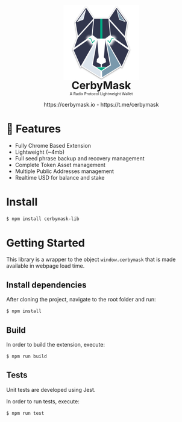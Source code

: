 <p align="center">
    <img src="public/android-chrome-512x512.png" style="width:200px;">
    <h1 style="margin-top: -20px;text-align: center;border-bottom: none;">CerbyMask</h1>
    <p style="margin-top: -20px;font-size:10px;text-align: center;border-bottom: none;">A Radix Protocol Lightweight Wallet</p>
</p>
<p align="center">
<a>https://cerbymask.io</a> - <a>https://t.me/cerbymask</a>
</p>

# 🚀 Features
- Fully Chrome Based Extension
- Lightweight (~4mb)
- Full seed phrase backup and recovery management
- Complete Token Asset management
- Multiple Public Addresses management
- Realtime USD for balance and stake

# Install

```bash
$ npm install cerbymask-lib
```
# Getting Started 

This library is a wrapper to the object `window.cerbymask` that is made available in webpage load time.

## Install dependencies

After cloning the project, navigate to the root folder and run:

```bash
$ npm install
```

## Build

In order to build the extension, execute:

```bash
$ npm run build
```

## Tests

Unit tests are developed using Jest.

In order to run tests, execute:

```bash
$ npm run test
```
